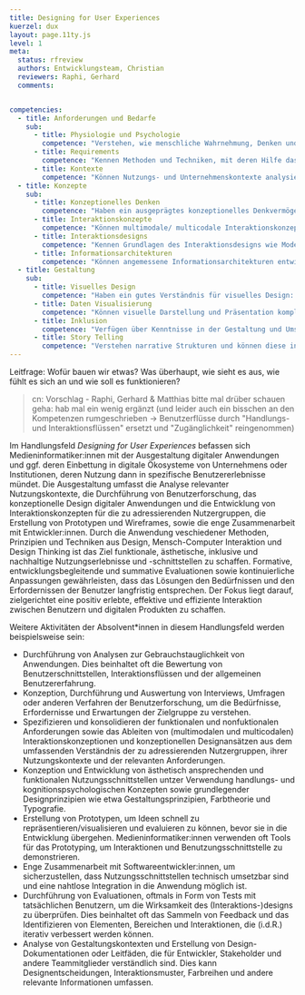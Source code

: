 ```yaml
---
title: Designing for User Experiences
kuerzel: dux
layout: page.11ty.js
level: 1
meta:
  status: rfreview
  authors: Entwicklungsteam, Christian
  reviewers: Raphi, Gerhard
  comments:


competencies:
  - title: Anforderungen und Bedarfe
    sub:
      - title: Physiologie und Psychologie
        competence: "Verstehen, wie menschliche Wahrnehmung, Denken und Handeln, Kommunikation und Interaktion funktioniert."
      - title: Requirements
        competence: "Kennen Methoden und Techniken, mit deren Hilfe das Verhalten, die Bedürfnisse, Erfordernisse und die Erwartungen der BenutzerInnen verstanden, erfasst und nutzbar gemacht werden können und können diese anwenden."
      - title: Kontexte
        competence: "Können Nutzungs- und Unternehmenskontexte analysieren und deren Auswirkungen auf Medienwahl und -ausgestaltung erörtern."
  - title: Konzepte
    sub:
      - title: Konzeptionelles Denken
        competence: "Haben ein ausgeprägtes konzeptionelles Denkvermögen entwickelt, um komplexe Probleme zu analysieren, innovative Lösungsansätze zu konzipieren und diese in verständliche und erfahrbare Konzepte zu überführen."
      - title: Interaktionskonzepte
        competence: "Können multimodale/ multicodale Interaktionskonzepte unter Berücksichtigung von Benutzercharakteristika, zu adressierenden Nutzungskontexten, ggf. regulatorischer Rahmenbedingungen (z.B. Accessibility), Designzielsetzungen etc. erarbeiten."
      - title: Interaktionsdesigns
        competence: "Kennen Grundlagen des Interaktionsdesigns wie Modellierung von Handlungs- und Interaktionsflüssen, Erstellung von Wireframes und Prototypen, etc. und können diese in konkreten Projekten anwenden."
      - title: Informationsarchitekturen
        competence: "Können angemessene Informationsarchitekturen entwicklen, evaluieren, iterieren und optimieren."
  - title: Gestaltung
    sub:
      - title: Visuelles Design
        competence: "Haben ein gutes Verständnis für visuelles Design: Farbe, Typografie, Layout, visuelle Hierarchisierung, Designsysteme etc."
      - title: Daten Visualisierung
        competence: "Können visuelle Darstellung und Präsentation komplexer Daten und Informationen für verschiedene Zielgruppen konzipieren und erstellen."
      - title: Inklusion
        competence: "Verfügen über Kenntnisse in der Gestaltung und Umsetzung barrierefreier, inklusiver und zugänglicher Interaktionen, Systeme und Medienprodukte."
      - title: Story Telling
        competence: "Verstehen narrative Strukturen und können diese in unterschiedlichen Medien und Kontexten zum Storytelling einsetzen."
---
```


Leitfrage: Wofür bauen wir etwas? Was überhaupt, wie sieht es aus, wie fühlt es sich an und wie soll es funktionieren?

> cn: Vorschlag - Raphi, Gerhard & Matthias bitte mal drüber schauen
> geha: hab mal ein wenig ergänzt (und leider auch ein bisschen an den Kompetenzen rumgeschrieben  -> Benutzerflüsse durch "Handlungs- und Interaktionsflüssen" ersetzt und "Zugänglichkeit" reingenommen)

Im Handlungsfeld *Designing for User Experiences* befassen sich Medieninformatiker:innen mit der Ausgestaltung digitaler Anwendungen und ggf. deren Einbettung in digitale Ökosysteme von Unternehmens oder Institutionen, deren Nutzung dann in spezifische Benutzererlebnisse mündet. Die Ausgestaltung umfasst die Analyse relevanter Nutzungskontexte, die Durchführung von Benutzerforschung, das konzeptionelle Design digitaler Anwendungen und die Entwicklung von Interaktionskonzepten für die zu adressierenden Nutzergruppen, die Erstellung von Prototypen und Wireframes, sowie die enge Zusammenarbeit mit Entwickler:innen. Durch die Anwendung veschiedener Methoden, Prinzipien und Techniken aus Design, Mensch-Computer Interaktion und Design Thinking ist das Ziel funktionale, ästhetische, inklusive und nachhaltige Nutzungserlebnisse und -schnittstellen zu schaffen. Formative, entwicklungsbegleitende und summative Evaluationen sowie kontinuierliche Anpassungen gewährleisten, dass das Lösungen den Bedürfnissen und den Erfordernissen der Benutzer langfristig entsprechen. Der Fokus liegt darauf, zielgerichtet eine positiv erlebte, effektive und effiziente Interaktion zwischen Benutzern und digitalen Produkten zu schaffen.

Weitere Aktivitäten der Absolvent*innen in diesem Handlungsfeld werden beispielsweise sein:

- Durchführung von Analysen zur Gebrauchstauglichkeit von Anwendungen. Dies beinhaltet oft die Bewertung von Benutzerschnittstellen, Interaktionsflüssen und der allgemeinen Benutzererfahrung.
- Konzeption, Durchführung und Auswertung von Interviews, Umfragen oder anderen Verfahren der Benutzerforschung, um die Bedürfnisse, Erfordernisse und Erwartungen der Zielgruppe zu verstehen.
- Spezifizieren und konsolidieren der funktionalen und nonfuktionalen Anforderungen sowie das Ableiten von (multimodalen und multicodalen) Interaktionskonzeptionen und konzeptionellen Designansätzen aus dem umfassenden Verständnis der zu adressierenden Nutzergruppen, ihrer Nutzungskontexte und der relevanten Anforderungen.
- Konzeption und Entwicklung von ästhetisch ansprechenden und funktionalen Nutzungsschnittstellen untzer Verwendung handlungs- und kognitionspsychologischen Konzepten sowie grundlegender Designprinzipien wie etwa Gestaltungsprinzipien, Farbtheorie und Typografie.
- Erstellung von Prototypen, um Ideen schnell zu repräsentieren/visualisieren und evaluieren zu können, bevor sie in die Entwicklung übergehen. Medieninformatiker:innen verwenden oft Tools für das Prototyping, um Interaktionen und Benutzungsschnittstelle zu demonstrieren.
- Enge Zusammenarbeit mit Softwareentwickler:innen, um sicherzustellen, dass Nutzungsschnittstellen technisch umsetzbar sind und eine nahtlose Integration in die Anwendung möglich ist.
- Durchführung von Evaluationen, oftmals in Form von Tests mit tatsächlichen Benutzern, um die Wirksamkeit des (Interaktions-)designs zu überprüfen. Dies beinhaltet oft das Sammeln von Feedback und das Identifizieren von Elementen, Bereichen und Interaktionen, die (i.d.R.) iterativ verbessert werden können.
- Analyse von Gestaltungskontexten und Erstellung von Design-Dokumentationen oder Leitfäden, die für Entwickler, Stakeholder und andere Teammitglieder verständlich sind. Dies kann Designentscheidungen, Interaktionsmuster, Farbreihen und andere relevante Informationen umfassen.
